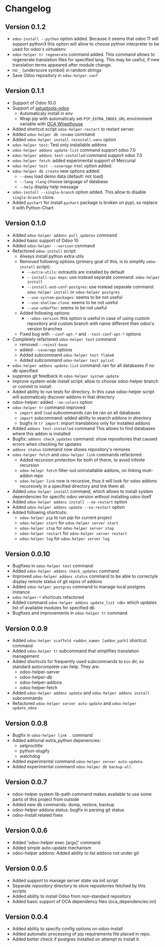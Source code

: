 # Changelog

## Version 0.1.2

- `odoo-install --python` option added.
  Because it seems that odoo 11 will support python3 this option will allow
  to choose python interpreter to be used for odoo's virtualenv
- `odoo-helper tr regenerate` command added. This command allows to regenerate
  translation files for specified lang. This may be useful,
  if new translation terms appeared after module change.
- no `_` (underscore symbol) in random strings
- Save Odoo repository in ``odoo-helper.conf``


## Version 0.1.1

- Support of Odoo 10.0
- Support of [setuptools-odoo](https://pypi.python.org/pypi/setuptools-odoo)
  - Automaticaly install in env
  - Wrap pip with automaticaly set `PIP_EXTRA_INDEX_URL` environment variable with [OCA Wheelhouse](https://wheelhouse.odoo-community.org/)
- Added shortcut script `odoo-helper-restart` to restart server.
- Added `odoo-helper db rename` command
- Added `odoo-helper install reinstall-venv` option
- `odoo-helper test`: Test only installable addons
- `odoo-helper addons update-list` command support odoo 7.0
- `odoo-helper addons test-installed` command support odoo 7.0
- `odoo-helper fetch`: added experimental support of Mercurial
- `odoo-helper test --coverage-html` option added.
- `odoo-helper db create` new options added:
  - `--demo` load demo data (default: not load)
  - `--lang <lang` choose language of database
  - `--help` display help message
- `odoo-install --single-branch` option added. This allow to disable `single-branch` clone.
- Added `pychart` for install
  `pychart` package is broken on pypi, so replace it with Python-Chart


## Version 0.1.0

- Added ``odoo-helper addons pull_updates`` command
- Added basic support of Odoo 10
- Added ``odoo-helper --version`` command
- Refactored ``odoo-install`` script:
  - Always install python extra utils
  - Removed following options (primery goal of this, is to simplify ``odoo-install`` script):
    - ``--extra-utils``: extrautils are installed by default
    - ``--install-sys-deps``: use instead separate command: ``odoo-helper install``
    - ``--install-and-conf-postgres``: use instead separate command: ``odoo-helper install`` or ``odoo-helper postgres``
    - ``--use-system-packages``: seems to be not useful
    - ``--use-shallow-clone``: seems to be not useful
    - ``--use-unbuffer``: seems to be not useful
  - Added following options:
    - ``--odoo-version``: this option is useful in case of using custom
      repository and custom branch with name different then odoo's version branches
  - Fixed bug with ``--conf-opt-*`` and ``--test-conf-opt-*`` options
- Completely refactored ``odoo-helper test`` command
  - removed ``--reinit-base``
  - added ``--coverage`` options
  - Added subcommand ``odoo-helper test flake8``
  - Added subcommand ``odoo-helper test pylint``
- ``odoo-helper addons update-list`` command: ran for all databases if no db specified
- suppress git feedback in ``odoo-helper system update``
- improve system-wide install script: allow to choose odoo-helper branch or
  commit to install
- Added ability to run tests for directory.
  In this case odoo-helper script will automaticaly discover addons in
  that directory
- odoo-helper: added ``--no-colors`` option
- ``odoo-helper tr`` command improved:
  - ``import`` and ``load`` subcommands can be ran on all databases
  - ``import`` subcommand: added ability to search addons in directory
  - bugfix in ``tr import``: import translations only for installed addons
- Added ``addons test-installed`` command
  This allows to find databases where this addon is installed
- Bugfix: ``addons check_updates`` command: show repositories that caused errors when checking for updates
- ``addons status`` command now shows repository's remores
- ``odoo-helper fetch`` and ``odoo-helper link`` commands refactored:
  - Added recursion protection for both of therm, to avoid infinite recursion
  - ``odoo-helepr fetch`` filter-out uninstallable addons, on linking muti-addon repo
  - ``odoo-helper link`` now is recursive, thus it will look for odoo addons
    recursively in a specified directory and link them all.
- Added ``odoo-helper install`` command, which allows to install
  system dependencies for specific odoo version without installing odoo itself
- Added ``odoo-helper addons install --no-restart`` option
- Added ``odoo-helper addons update --no-restart`` option
- Added following shortcuts:
  - ``odoo-helper pip`` to run pip for current project
  - ``odoo-helper start`` for ``odoo-helper server start``
  - ``odoo-helper stop`` for ``odoo-helper server stop``
  - ``odoo-helper restart`` for ``odoo-helper server restart``
  - ``odoo-helper log`` for ``odoo-helper server log``


## Version 0.0.10

- Bugfixes in ``odoo-helper test`` command
- Added ``odoo-helper addons check_updates`` command
- Improved ``odoo-helper addons status`` command to be able to
  correctyle display remote status of git repos of addons
- Added ``odoo-helper postgres`` command to manage local postgres instance
- ``odoo-helper-*`` shortcuts refactored
- Added command ``odoo-helper addons update_list <db>`` which updates
  list of available modules for specified db
- Bugfixes and improvements in ``odoo-helper tr`` command


## Version 0.0.9

- Added ``odoo-helper scaffold <addon_name> [addon_path]`` shortcut command
- Added ``odoo-helper tr`` subcommand that simplifies translation management
- Added shortcuts for frequently used subcommands to ``bin`` dir,
  so standard autocomplete can help. They are:
    - odoo-helper-server
    - odoo-helper-db
    - odoo-helper-addons
    - odoo-helper-fetch
- Added ``odoo-helper addons update`` and ``odoo-helper addons install`` subcommands
- Refactored ``odoo-helper server auto-update`` and ``odoo-helper update_odoo``

## Version 0.0.8

- Bugfix in ``odoo-helper link .`` command
- Added aditional extra_python depenencies:
    - setproctitle
    - python-slugify
    - watchdog
- Added experimental command ``odoo-helper server auto-update``.
- Added experimental command ``odoo-helper db backup-all``.


## Version 0.0.7
- odoo-helper system lib-path command makes available to use some parts of this project from outside
- Added new db commands: dump, restore, backup
- odoo-helper addons status: bugfix in parsing git status
- odoo-install related fixes


## Version 0.0.6

- Added 'odoo-helper exec <cmd> [args]' command
- Added simple auto-update mechanism
- odoo-helper addons: Added ability to list addons not under git


## Version 0.0.5

- Added support to manage server state via init script
- Separate *repository* directory to store repositories fetched by this scripts
- Added ability to install Odoo from non-standard repository
- Added basic support of OCA dependency files (oca\_dependencies.txt)


## Version 0.0.4

- Added ability to specify config options on odoo-install
- Added automatic processing of pip requirements file placed in repo.
- Added better check if postgres installed on attempt to install it.

